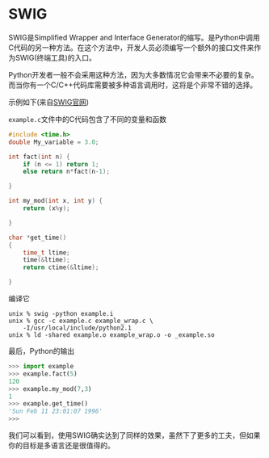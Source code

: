 # SWIG

SWIG是Simplified Wrapper and Interface Generator的缩写。是Python中调用C代码的另一种方法。在这个方法中，开发人员必须编写一个额外的接口文件来作为SWIG(终端工具)的入口。

Python开发者一般不会采用这种方法，因为大多数情况它会带来不必要的复杂。而当你有一个C/C++代码库需要被多种语言调用时，这将是个非常不错的选择。

示例如下(来自[SWIG官网](http://www.swig.org/tutorial.html))

```example.c```文件中的C代码包含了不同的变量和函数
```C
#include <time.h>
double My_variable = 3.0;

int fact(int n) {
    if (n <= 1) return 1;
    else return n*fact(n-1);

}

int my_mod(int x, int y) {
    return (x%y);

}

char *get_time()
{
    time_t ltime;
    time(&ltime);
    return ctime(&ltime);

}
```

编译它
```Shell
unix % swig -python example.i
unix % gcc -c example.c example_wrap.c \
    -I/usr/local/include/python2.1
unix % ld -shared example.o example_wrap.o -o _example.so

```

最后，Python的输出
```Python
>>> import example
>>> example.fact(5)
120
>>> example.my_mod(7,3)
1
>>> example.get_time()
'Sun Feb 11 23:01:07 1996'
>>>
```

我们可以看到，使用SWIG确实达到了同样的效果，虽然下了更多的工夫，但如果你的目标是多语言还是很值得的。
